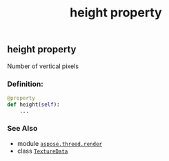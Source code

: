 ﻿---
title: height property
second_title: Aspose.3D for Python via .NET API References
description: 
type: docs
weight: 100
url: /aspose.threed.render/texturedata/height/
is_root: false
---

## height property


Number of vertical pixels
### Definition:
```python
@property
def height(self):
    ...
```

### See Also
* module [`aspose.threed.render`](../../)
* class [`TextureData`](/3d/python-net/aspose.threed.render/texturedata)
